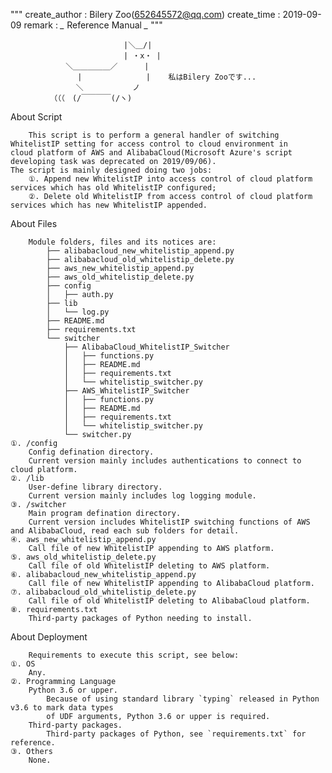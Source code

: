 """
create_author : Bilery Zoo(652645572@qq.com)
create_time   : 2019-09-09
remark       : *_* Reference Manual *_*
"""


            　　 　 　　　　 　 |＼＿/|
            　　 　 　　　　 　 | ・x・ |
            　　 ＼＿＿＿＿＿／　　　 |
            　　 　 |　　　 　　　　　|    私はBilery Zooです...
            　　　　＼　　　　　 　ノ　
            　（（（　(/￣￣￣￣(/ヽ)


About Script

        This script is to perform a general handler of switching WhitelistIP setting for access control to cloud environment in
    cloud platform of AWS and AlibabaCloud(Microsoft Azure's script developing task was deprecated on 2019/09/06).
    The script is mainly designed doing two jobs:
        ①. Append new WhitelistIP into access control of cloud platform services which has old WhitelistIP configured;
        ②. Delete old WhitelistIP from access control of cloud platform services which has new WhitelistIP appended.

About Files

        Module folders, files and its notices are:
            ├── alibabacloud_new_whitelistip_append.py
            ├── alibabacloud_old_whitelistip_delete.py
            ├── aws_new_whitelistip_append.py
            ├── aws_old_whitelistip_delete.py
            ├── config
            │   ├── auth.py
            ├── lib
            │   └── log.py
            ├── README.md
            ├── requirements.txt
            └── switcher
                ├── AlibabaCloud_WhitelistIP_Switcher
                │   ├── functions.py
                │   ├── README.md
                │   ├── requirements.txt
                │   └── whitelistip_switcher.py
                ├── AWS_WhitelistIP_Switcher
                │   ├── functions.py
                │   ├── README.md
                │   ├── requirements.txt
                │   └── whitelistip_switcher.py
                └── switcher.py
    ①. /config
        Config defination directory.
        Current version mainly includes authentications to connect to cloud platform.
    ②. /lib
        User-define library directory.
        Current version mainly includes log logging module.
    ③. /switcher
        Main program defination directory.
        Current version includes WhitelistIP switching functions of AWS and AlibabaCloud, read each sub folders for detail.
    ④. aws_new_whitelistip_append.py
        Call file of new WhitelistIP appending to AWS platform.
    ⑤. aws_old_whitelistip_delete.py
        Call file of old WhitelistIP deleting to AWS platform.
    ⑥. alibabacloud_new_whitelistip_append.py
        Call file of new WhitelistIP appending to AlibabaCloud platform.
    ⑦. alibabacloud_old_whitelistip_delete.py
        Call file of old WhitelistIP deleting to AlibabaCloud platform.
    ⑧. requirements.txt
        Third-party packages of Python needing to install.
        
About Deployment

        Requirements to execute this script, see below:
    ①. OS
        Any.
    ②. Programming Language
        Python 3.6 or upper.
            Because of using standard library `typing` released in Python v3.6 to mark data types
            of UDF arguments, Python 3.6 or upper is required.
        Third-party packages.
            Third-party packages of Python, see `requirements.txt` for reference.
    ③. Others
        None.
